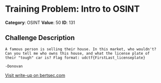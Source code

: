 # Training Problem: Intro to OSINT
**Category**: OSINT
**Value**: 50
**ID**: 131

## Challenge Description
```
A famous person is selling their house. In this market, who wouldn't? Can you tell me who owns this house, and what the license plate of their "tough" car is? Flag format: udctf{FirstLast_licenseplate}

-Donovan
```

[Visit write-up on bertsec.com](https://bertsec.com/training-problem:-intro-to-osint)
